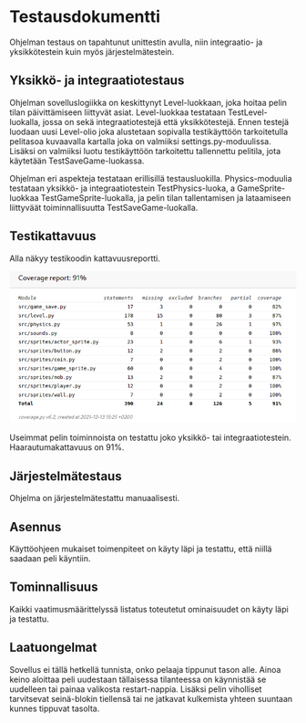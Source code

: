 # Testausdokumentti

Ohjelman testaus on tapahtunut unittestin avulla, niin integraatio- ja yksikkötestein kuin myös järjestelmätestein.

## Yksikkö- ja integraatiotestaus

Ohjelman sovelluslogiikka on keskittynyt Level-luokkaan, joka hoitaa pelin tilan päivittämiseen liittyvät asiat. Level-luokkaa testataan TestLevel-luokalla, jossa on sekä integraatiotestejä että yksikkötestejä.
Ennen testejä luodaan uusi Level-olio joka alustetaan sopivalla testikäyttöön tarkoitetulla pelitasoa kuvaavalla kartalla joka on valmiiksi settings.py-moduulissa.
Lisäksi on valmiiksi luotu testikäyttöön tarkoitettu tallennettu pelitila, jota käytetään TestSaveGame-luokassa.

Ohjelman eri aspekteja testataan erillisillä testausluokilla. Physics-moduulia testataan yksikkö- ja integraatiotestein TestPhysics-luoka, a GameSprite-luokkaa TestGameSprite-luokalla, ja pelin tilan tallentamisen 
ja lataamiseen liittyväät toiminnallisuutta TestSaveGame-luokalla. 

## Testikattavuus

Alla näkyy testikoodin kattavuusreportti.

![coverage](https://github.com/WitCanStain/ot2021/blob/master/documentation/coverage.png)

Useimmat pelin toiminnoista on testattu joko yksikkö- tai integraatiotestein. Haarautumakattavuus on 91%.

## Järjestelmätestaus

Ohjelma on järjestelmätestattu manuaalisesti.


## Asennus

Käyttöohjeen mukaiset toimenpiteet on käyty läpi ja testattu, että niillä saadaan peli käyntiin.

## Tominnallisuus

Kaikki vaatimusmäärittelyssä listatus toteutetut ominaisuudet on käyty läpi ja testattu.

## Laatuongelmat

Sovellus ei tällä hetkellä tunnista, onko pelaaja tippunut tason alle. Ainoa keino aloittaa peli uudestaan tällaisessa tilanteessa on käynnistää se uudelleen tai painaa valikosta restart-nappia. Lisäksi pelin viholliset tarvitsevat seinä-blokin tiellensä tai ne jatkavat kulkemista yhteen suuntaan kunnes tippuvat tasolta.
